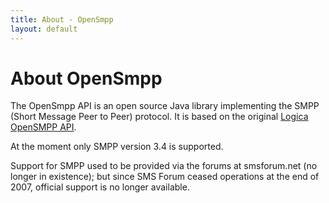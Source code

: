 ```yaml
---
title: About - OpenSmpp
layout: default
---
```


# About OpenSmpp

The OpenSmpp API is an open source Java library implementing the SMPP (Short
Message Peer to Peer) protocol. It is based on the original
[Logica OpenSMPP API](http://opensmpp.logica.com/).

At the moment only SMPP version 3.4 is supported.

Support for SMPP used to be provided via the forums at smsforum.net (no longer
in existence); but since SMS Forum ceased operations at the end of 2007,
official support is no longer available.
